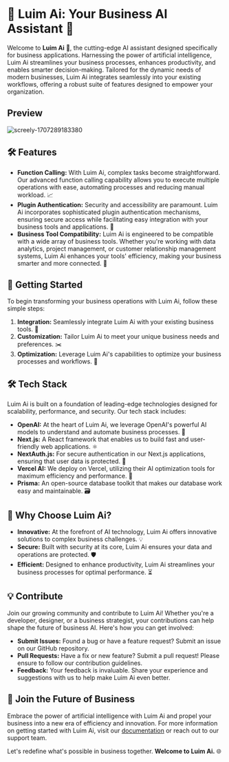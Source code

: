 # 🌟 Luim Ai: Your Business AI Assistant 🌟

Welcome to **Luim Ai** 🚀, the cutting-edge AI assistant designed specifically for business applications. Harnessing the power of artificial intelligence, Luim Ai streamlines your business processes, enhances productivity, and enables smarter decision-making. Tailored for the dynamic needs of modern businesses, Luim Ai integrates seamlessly into your existing workflows, offering a robust suite of features designed to empower your organization.

## Preview
![screely-1707289183380](https://github.com/ppenter/luim-chat/assets/55227490/a3ac3264-c7e1-43c3-b106-a8627952b15d)


## 🛠 Features

- **Function Calling:** With Luim Ai, complex tasks become straightforward. Our advanced function calling capability allows you to execute multiple operations with ease, automating processes and reducing manual workload. 📈
- **Plugin Authentication:** Security and accessibility are paramount. Luim Ai incorporates sophisticated plugin authentication mechanisms, ensuring secure access while facilitating easy integration with your business tools and applications. 🔐
- **Business Tool Compatibility:** Luim Ai is engineered to be compatible with a wide array of business tools. Whether you're working with data analytics, project management, or customer relationship management systems, Luim Ai enhances your tools' efficiency, making your business smarter and more connected. 💼

## 🌱 Getting Started

To begin transforming your business operations with Luim Ai, follow these simple steps:

1. **Integration:** Seamlessly integrate Luim Ai with your existing business tools. 🔄
2. **Customization:** Tailor Luim Ai to meet your unique business needs and preferences. ✂️
3. **Optimization:** Leverage Luim Ai's capabilities to optimize your business processes and workflows. 🚀

## 🛠 Tech Stack

Luim Ai is built on a foundation of leading-edge technologies designed for scalability, performance, and security. Our tech stack includes:

- **OpenAI:** At the heart of Luim Ai, we leverage OpenAI's powerful AI models to understand and automate business processes. 🧠
- **Next.js:** A React framework that enables us to build fast and user-friendly web applications. ⚛️
- **NextAuth.js:** For secure authentication in our Next.js applications, ensuring that user data is protected. 🔑
- **Vercel AI:** We deploy on Vercel, utilizing their AI optimization tools for maximum efficiency and performance. 🚀
- **Prisma:** An open-source database toolkit that makes our database work easy and maintainable. 🗃️

## 🤝 Why Choose Luim Ai?

- **Innovative:** At the forefront of AI technology, Luim Ai offers innovative solutions to complex business challenges. 💡
- **Secure:** Built with security at its core, Luim Ai ensures your data and operations are protected. 🛡️
- **Efficient:** Designed to enhance productivity, Luim Ai streamlines your business processes for optimal performance. ⏳

## 💡 Contribute

Join our growing community and contribute to Luim Ai! Whether you're a developer, designer, or a business strategist, your contributions can help shape the future of business AI. Here's how you can get involved:

- **Submit Issues:** Found a bug or have a feature request? Submit an issue on our GitHub repository.
- **Pull Requests:** Have a fix or new feature? Submit a pull request! Please ensure to follow our contribution guidelines.
- **Feedback:** Your feedback is invaluable. Share your experience and suggestions with us to help make Luim Ai even better.

## 🚀 Join the Future of Business

Embrace the power of artificial intelligence with Luim Ai and propel your business into a new era of efficiency and innovation. For more information on getting started with Luim Ai, visit our [documentation](#) or reach out to our support team.

Let's redefine what's possible in business together. **Welcome to Luim Ai.** 🌐
